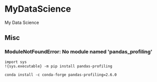 # MyDataScience

My Data Science

## Misc

### ModuleNotFoundError: No module named 'pandas_profiling'

```dos
import sys
!{sys.executable} -m pip install pandas-profiling
```

`conda install -c conda-forge pandas-profiling=2.6.0`
